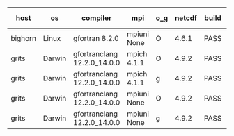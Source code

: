 

| host     | os       | compiler                              | mpi                      | o_g        | netcdf        | build       | u_pass          | u_fail          | s_pass            | s_fail            | e_pass             | e_fail             | nuopc_pass       | nuopc_fail       | artifacts link          |
|----------|----------|---------------------------------------|--------------------------|------------|---------------|-------------|-----------------|-----------------|-------------------|-------------------|--------------------|--------------------|------------------|------------------|-------------------------|
| bighorn | Linux | gfortran 8.2.0 | mpiuni None  | O | 4.6.1  | PASS | 12423 | 0 | 8 | 0 | 44 | 0 | None | None | <a href="https://github.com/esmf-org/esmf-test-artifacts/tree/5fca01495e6e0c004921bb9531229e6828455615/develop/gfortran/8.2.0/O/mpiuni/None" target="_blank">5fca014</a> | 
| grits | Darwin | gfortranclang 12.2.0_14.0.0 | mpich 4.1.1  | O | 4.9.2  | PASS | 14090 | 1 | 48 | 1 | 81 | 0 | 43 | 4 | <a href="https://github.com/esmf-org/esmf-test-artifacts/tree/5541952eceba6aedda940677ee424574096b2cd6/develop/gfortranclang/12.2.0_14.0.0/O/mpich/4.1.1" target="_blank">5541952</a> | 
| grits | Darwin | gfortranclang 12.2.0_14.0.0 | mpich 4.1.1  | g | 4.9.2  | PASS | 14090 | 1 | 49 | 0 | 81 | 0 | 43 | 4 | <a href="https://github.com/esmf-org/esmf-test-artifacts/tree/c6f4d16fee6c5fe96db3e145df6a1bddee1f5422/develop/gfortranclang/12.2.0_14.0.0/g/mpich/4.1.1" target="_blank">c6f4d16</a> | 
| grits | Darwin | gfortranclang 12.2.0_14.0.0 | mpiuni None  | O | 4.9.2  | PASS | 12423 | 0 | 8 | 0 | 44 | 0 | None | None | <a href="https://github.com/esmf-org/esmf-test-artifacts/tree/d994229bd55b80ec3fabb1bbf084db87fd95dbe5/develop/gfortranclang/12.2.0_14.0.0/O/mpiuni/None" target="_blank">d994229</a> | 
| grits | Darwin | gfortranclang 12.2.0_14.0.0 | mpiuni None  | g | 4.9.2  | PASS | None | None | None | None | None | None | None | None | <a href="https://github.com/esmf-org/esmf-test-artifacts/tree/87bd3f875738171bbadc6871fe2ca7a806d967c1/develop/gfortranclang/12.2.0_14.0.0/g/mpiuni/None" target="_blank">87bd3f8</a> | 
